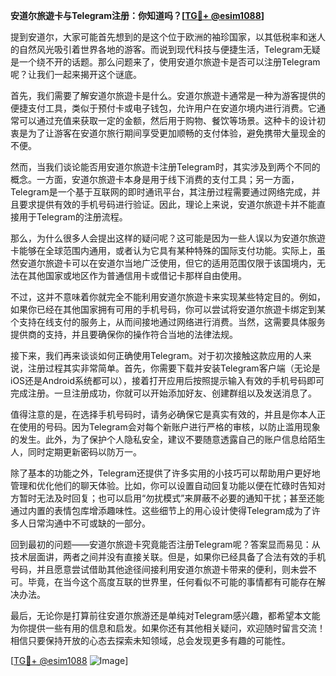 **安道尔旅遊卡与Telegram注册：你知道吗？[[TG💪+ @esim1088](https://t.me/s/esim1088)]**

提到安道尔，大家可能首先想到的是这个位于欧洲的袖珍国家，以其低税率和迷人的自然风光吸引着世界各地的游客。而说到现代科技与便捷生活，Telegram无疑是一个绕不开的话题。那么问题来了，使用安道尔旅遊卡是否可以注册Telegram呢？让我们一起来揭开这个谜底。

首先，我们需要了解安道尔旅遊卡是什么。安道尔旅遊卡通常是一种为游客提供的便捷支付工具，类似于预付卡或电子钱包，允许用户在安道尔境内进行消费。它通常可以通过充值来获取一定的金额，然后用于购物、餐饮等场景。这种卡的设计初衷是为了让游客在安道尔旅行期间享受更加顺畅的支付体验，避免携带大量现金的不便。

然而，当我们谈论能否用安道尔旅遊卡注册Telegram时，其实涉及到两个不同的概念。一方面，安道尔旅遊卡本身是用于线下消费的支付工具；另一方面，Telegram是一个基于互联网的即时通讯平台，其注册过程需要通过网络完成，并且要求提供有效的手机号码进行验证。因此，理论上来说，安道尔旅遊卡并不能直接用于Telegram的注册流程。

那么，为什么很多人会提出这样的疑问呢？这可能是因为一些人误以为安道尔旅遊卡能够在全球范围内通用，或者认为它具有某种特殊的国际支付功能。实际上，虽然安道尔旅遊卡可以在安道尔当地广泛使用，但它的适用范围仅限于该国境内，无法在其他国家或地区作为普通信用卡或借记卡那样自由使用。

不过，这并不意味着你就完全不能利用安道尔旅遊卡来实现某些特定目的。例如，如果你已经在其他国家拥有可用的手机号码，你可以尝试将安道尔旅遊卡绑定到某个支持在线支付的服务上，从而间接地通过网络进行消费。当然，这需要具体服务提供商的支持，并且要确保你的操作符合当地的法律法规。

接下来，我们再来谈谈如何正确使用Telegram。对于初次接触这款应用的人来说，注册过程其实非常简单。首先，你需要下载并安装Telegram客户端（无论是iOS还是Android系统都可以），接着打开应用后按照提示输入有效的手机号码即可完成注册。一旦注册成功，你就可以开始添加好友、创建群组以及发送消息了。

值得注意的是，在选择手机号码时，请务必确保它是真实有效的，并且是你本人正在使用的号码。因为Telegram会对每个新账户进行严格的审核，以防止滥用现象的发生。此外，为了保护个人隐私安全，建议不要随意透露自己的账户信息给陌生人，同时定期更新密码以防万一。

除了基本的功能之外，Telegram还提供了许多实用的小技巧可以帮助用户更好地管理和优化他们的聊天体验。比如，你可以设置自动回复功能以便在忙碌时告知对方暂时无法及时回复；也可以启用“勿扰模式”来屏蔽不必要的通知干扰；甚至还能通过内置的表情包库增添趣味性。这些细节上的用心设计使得Telegram成为了许多人日常沟通中不可或缺的一部分。

回到最初的问题——安道尔旅遊卡究竟能否注册Telegram呢？答案显而易见：从技术层面讲，两者之间并没有直接关联。但是，如果你已经具备了合法有效的手机号码，并且愿意尝试借助其他途径间接利用安道尔旅遊卡带来的便利，则未尝不可。毕竟，在当今这个高度互联的世界里，任何看似不可能的事情都有可能存在解决办法。

最后，无论你是打算前往安道尔旅游还是单纯对Telegram感兴趣，都希望本文能为你提供一些有用的信息和启发。如果你还有其他相关疑问，欢迎随时留言交流！相信只要保持开放的心态去探索未知领域，总会发现更多有趣的可能性。

[[TG💪+ @esim1088](https://t.me/s/esim1088) ![Image](https://i.postimg.cc/4NQfJmqS/Snipaste-2025-05-13-00-14-12.png)]